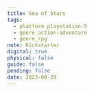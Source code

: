 ```yaml
---
title: Sea of Stars
tags:
  - platform_playstation-5
  - genre_action-adventure
  - genre_rpg
note: Kickstarter
digital: true
physical: false
guide: false
pending: false
date: 2023-08-29
---
```

